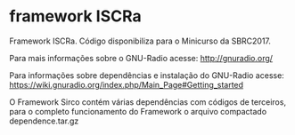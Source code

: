 # framework ISCRa

Framework ISCRa. Código disponibiliza para o Minicurso da SBRC2017.

Para mais informações sobre o GNU-Radio acesse: http://gnuradio.org/

Para informações sobre dependências e instalação do GNU-Radio acesse: https://wiki.gnuradio.org/index.php/Main_Page#Getting_started

O Framework Sirco contém várias dependências com códigos de terceiros, para o completo funcionamento do Framework o arquivo compactado dependence.tar.gz

